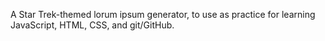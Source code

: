 A Star Trek-themed lorum ipsum generator, to use as practice for learning JavaScript, HTML, CSS, and git/GitHub. 